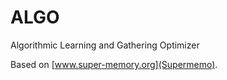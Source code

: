 ALGO
====

Algorithmic Learning and Gathering Optimizer

Based on [www.super-memory.org](Supermemo). 
